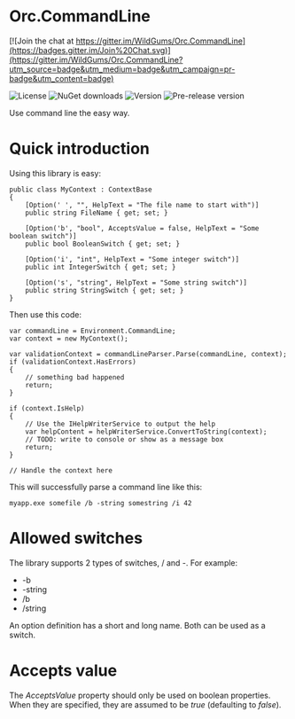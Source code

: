 # Orc.CommandLine

[![Join the chat at https://gitter.im/WildGums/Orc.CommandLine](https://badges.gitter.im/Join%20Chat.svg)](https://gitter.im/WildGums/Orc.CommandLine?utm_source=badge&utm_medium=badge&utm_campaign=pr-badge&utm_content=badge)

![License](https://img.shields.io/github/license/wildgums/orc.commandline.svg)
![NuGet downloads](https://img.shields.io/nuget/dt/orc.commandline.svg)
![Version](https://img.shields.io/nuget/v/orc.commandline.svg)
![Pre-release version](https://img.shields.io/nuget/vpre/orc.commandline.svg)

Use command line the easy way.

# Quick introduction

Using this library is easy:

	public class MyContext : ContextBase
	{
	    [Option(' ', "", HelpText = "The file name to start with")]
	    public string FileName { get; set; }
	
	    [Option('b', "bool", AcceptsValue = false, HelpText = "Some boolean switch")]
	    public bool BooleanSwitch { get; set; }
	
	    [Option('i', "int", HelpText = "Some integer switch")]
	    public int IntegerSwitch { get; set; }
	
	    [Option('s', "string", HelpText = "Some string switch")]
	    public string StringSwitch { get; set; }
	}

Then use this code:

	var commandLine = Environment.CommandLine;
	var context = new MyContext();
	
	var validationContext = commandLineParser.Parse(commandLine, context);
	if (validationContext.HasErrors)
	{
	    // something bad happened
	    return;
	}
	
	if (context.IsHelp)
	{
	    // Use the IHelpWriterService to output the help
	    var helpContent = helpWriterService.ConvertToString(context);
	    // TODO: write to console or show as a message box
	    return;
	}
	
	// Handle the context here

This will successfully parse a command line like this:

	myapp.exe somefile /b -string somestring /i 42

# Allowed switches

The library supports 2 types of switches, / and -. For example:

- -b
- -string
- /b
- /string

An option definition has a short and long name. Both can be used as a switch.

# Accepts value

The *AcceptsValue* property should only be used on boolean properties. When they are specified, they are assumed to be *true* (defaulting to *false*). 
